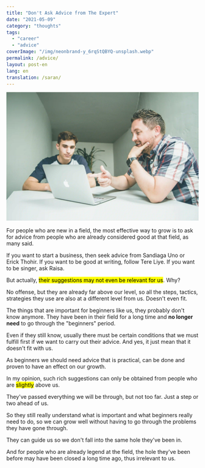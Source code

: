```yaml
---
title: "Don't Ask Advice from The Expert"
date: "2021-05-09"
category: "thoughts"
tags:
  - "career"
  - "advice"
coverImage: "/img/neonbrand-y_6rqStQBYQ-unsplash.webp"
permalink: /advice/
layout: post-en
lang: en
translation: /saran/
---
```


![](/img/neonbrand-y_6rqStQBYQ-unsplash.webp)

For people who are new in a field, the most effective way to grow is to ask for advice from people who are already considered good at that field, as many said.

If you want to start a business, then seek advice from Sandiaga Uno or Erick Thohir. If you want to be good at writing, follow Tere Liye. If you want to be singer, ask Raisa.

But actually, <mark>their suggestions may not even be relevant for us</mark>. Why?

No offense, but they are already far above our level, so all the steps, tactics, strategies they use are also at a different level from us. Doesn't even fit.

The things that are important for beginners like us, they probably don't know anymore. They have been in their field for a long time and **no longer need** to go through the "beginners" period.

Even if they still know, usually there must be certain conditions that we must fulfill first if we want to carry out their advice. And yes, it just mean that it doesn't fit with us.

As beginners we should need advice that is practical, can be done and proven to have an effect on our growth.

In my opinion, such rich suggestions can only be obtained from people who are <mark>slightly</mark> above us.

They've passed everything we will be through, but not too far. Just a step or two ahead of us.

So they still really understand what is important and what beginners really need to do, so we can grow well without having to go through the problems they have gone through.

They can guide us so we don't fall into the same hole they've been in.

And for people who are already legend at the field, the hole they've been before may have been closed a long time ago, thus irrelevant to us.
